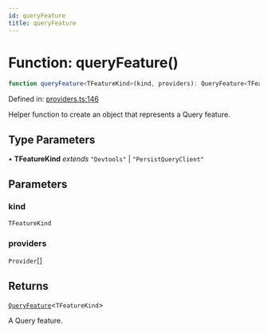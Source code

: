 ```yaml
---
id: queryFeature
title: queryFeature
---
```


<!-- DO NOT EDIT: this page is autogenerated from the type comments -->

# Function: queryFeature()

```ts
function queryFeature<TFeatureKind>(kind, providers): QueryFeature<TFeatureKind>
```

Defined in: [providers.ts:146](https://github.com/TanStack/query/blob/main/packages/angular-query-experimental/src/providers.ts#L146)

Helper function to create an object that represents a Query feature.

## Type Parameters

• **TFeatureKind** *extends* `"Devtools"` \| `"PersistQueryClient"`

## Parameters

### kind

`TFeatureKind`

### providers

`Provider`[]

## Returns

[`QueryFeature`](../../interfaces/queryfeature.md)\<`TFeatureKind`\>

A Query feature.
